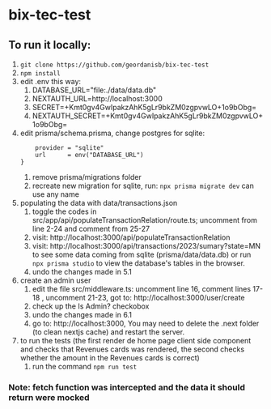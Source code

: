 # bix-tec-test
## To run it locally:

1. ```git clone https://github.com/geordanisb/bix-tec-test```
2. ```npm install```
3. edit .env this way:
    1. DATABASE_URL="file:./data/data.db"
    2. NEXTAUTH_URL=http://localhost:3000
    3. SECRET=+Kmt0gv4GwIpakzAhK5gLr9bkZM0zgpvwLO+1o9bObg=
    4. NEXTAUTH_SECRET=+Kmt0gv4GwIpakzAhK5gLr9bkZM0zgpvwLO+1o9bObg=
4. edit prisma/schema.prisma, change postgres for sqlite:
    ```datasource db {
        provider = "sqlite"
        url      = env("DATABASE_URL")
    }
    ```
    1. remove prisma/migrations folder
    2. recreate new migration for sqlite, run: 
        ```npx prisma migrate dev``` can use any name
5. populating the data with data/transactions.json
    1. toggle the codes in src/app/api/populateTransactionRelation/route.ts; uncomment from line 2-24 and comment from 25-27
    2. visit: http://localhost:3000/api/populateTransactionRelation
    3. visit: http://localhost:3000/api/transactions/2023/sumary?state=MN to see some data coming from sqlite (prisma/data/data.db) or run ```npx prisma studio``` to view the database's tables in the browser.
    4. undo the changes made in 5.1
6. create an admin user 
    1. edit the file src/middleware.ts: uncomment line 16, comment lines 17-18 , uncomment 21-23, got to: http://localhost:3000/user/create
    2. check up the Is Admin? checkobox 
    3. undo the changes made in 6.1
    4. go to: http://localhost:3000, You may need to delete the .next folder (to clean nextjs cache) and restart the server.
7. to run the tests (the first render de home page client side component and checks that Revenues cards was rendered, the second checks whether the amount in the Revenues cards is correct)
    1. run the command ```npm run test```
### Note: fetch function was intercepted and the data it should return were mocked


    
   

